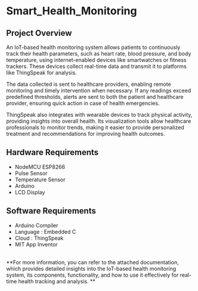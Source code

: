 # Smart_Health_Monitoring

## Project Overview
An IoT-based health monitoring system allows patients to continuously track their health parameters, such as heart rate, blood pressure, and body temperature, using internet-enabled devices like smartwatches or fitness trackers. These devices collect real-time data and transmit it to platforms like ThingSpeak for analysis.

The data collected is sent to healthcare providers, enabling remote monitoring and timely intervention when necessary. If any readings exceed predefined thresholds, alerts are sent to both the patient and healthcare provider, ensuring quick action in case of health emergencies.

ThingSpeak also integrates with wearable devices to track physical activity, providing insights into overall health. Its visualization tools allow healthcare professionals to monitor trends, making it easier to provide personalized treatment and recommendations for improving health outcomes.

## Hardware Requirements
- NodeMCU ESP8266
- Pulse Sensor
- Temperature Sensor
- Arduino
- LCD Display

## Software Requirements
- Arduino Compiler
- Language : Embedded C
- Cloud : ThingSpeak
- MIT App Inventor
<br>
**For more information, you can refer to the attached documentation, which provides detailed insights into the IoT-based health monitoring system, its components, functionality, and how to use it effectively for real-time health tracking and analysis.
**
